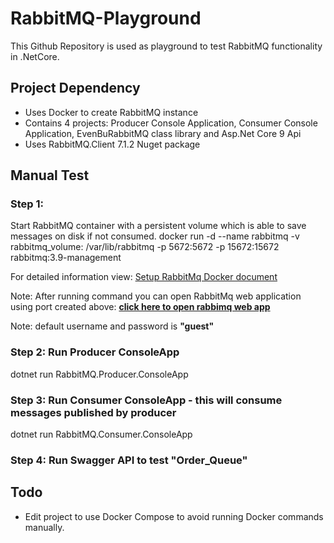 # RabbitMQ-Playground
This Github Repository is used as playground to test RabbitMQ functionality in .NetCore. 

## Project Dependency
* Uses Docker to create RabbitMQ instance
* Contains 4 projects: Producer Console Application, Consumer Console Application, EvenBuRabbitMQ class library and Asp.Net Core 9 Api
* Uses RabbitMQ.Client 7.1.2 Nuget package

## Manual Test
### Step 1:
Start RabbitMQ container with a persistent volume which is able to save messages on disk if not consumed.
docker run  -d --name rabbitmq -v rabbitmq_volume: /var/lib/rabbitmq -p 5672:5672 -p 15672:15672 rabbitmq:3.9-management

For detailed information view: [Setup RabbitMq Docker document](Setup_RabbitMQ_Using_Docker.md)

Note: After running command you can open RabbitMq web application using port created above: **[click here to open rabbimq web app](http://localhost:15672)**

Note: default username and password is **"guest"**

### Step 2: Run Producer ConsoleApp
dotnet run RabbitMQ.Producer.ConsoleApp

### Step 3: Run Consumer ConsoleApp - this will consume messages published by producer
dotnet run RabbitMQ.Consumer.ConsoleApp

### Step 4: Run Swagger API to test "Order_Queue"


## Todo
* Edit project to use Docker Compose to avoid running Docker commands manually.
